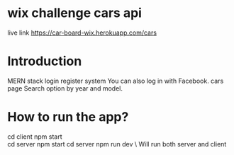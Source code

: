 # wix challenge cars api 

live link https://car-board-wix.herokuapp.com/cars

# Introduction

 MERN stack login register system
 You can also log in with Facebook.
 cars page Search option by year and model.
 
 # How to run the app?
 
 cd client npm start <br>
 cd server npm start 
 cd server npm run dev \ Will run both server and client
 

